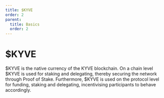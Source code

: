 ```yaml
---
title: $KYVE
order: 2
parent:
  title: Basics
  order: 2
---
```


# $KYVE

$KYVE is the native currency of the KYVE blockchain. On a chain level $KYVE is used for staking and delegating, thereby
securing the network through Proof of Stake. Furthermore, $KYVE is used on the protocol level for funding, staking and delegating, incentivising participants to behave accordingly.
